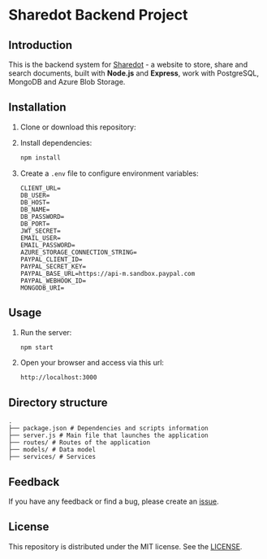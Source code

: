 # Sharedot Backend Project

## Introduction

This is the backend system for [Sharedot](https://sharedot.azurewebsites.net) - a website to store, share and search documents, built with **Node.js** and **Express**, work with PostgreSQL, MongoDB and Azure Blob Storage.

## Installation

1. Clone or download this repository:

2. Install dependencies:
   ```bash
   npm install
   ```

3. Create a `.env` file to configure environment variables:
   ```env
   CLIENT_URL=
   DB_USER=
   DB_HOST=
   DB_NAME=
   DB_PASSWORD=
   DB_PORT=
   JWT_SECRET=
   EMAIL_USER=
   EMAIL_PASSWORD=
   AZURE_STORAGE_CONNECTION_STRING=
   PAYPAL_CLIENT_ID=
   PAYPAL_SECRET_KEY=
   PAYPAL_BASE_URL=https://api-m.sandbox.paypal.com
   PAYPAL_WEBHOOK_ID=
   MONGODB_URI=
   ```

## Usage

1. Run the server:
   ```bash
   npm start
   ```

2. Open your browser and access via this url:
   ```
   http://localhost:3000
   ```

## Directory structure

```
.
├── package.json # Dependencies and scripts information
├── server.js # Main file that launches the application
├── routes/ # Routes of the application
├── models/ # Data model
├── services/ # Services
```

## Feedback

If you have any feedback or find a bug, please create an [issue](https://github.com/hoangtrungSiscon/ShareDotBackend/issues).

## License

This repository is distributed under the MIT license. See the [LICENSE](LICENSE).
